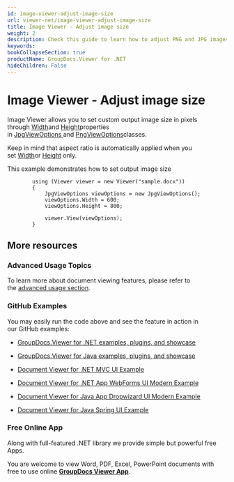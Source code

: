 ```yaml
---
id: image-viewer-adjust-image-size
url: viewer-net/image-viewer-adjust-image-size
title: Image Viewer - Adjust image size
weight: 2
description: Check this guide to learn how to adjust PNG and JPG images size when viewing documents with Image Viewer by GroupDocs for .NET.
keywords: 
bookCollapseSection: true
productName: GroupDocs.Viewer for .NET
hideChildren: False
---
```


# Image Viewer - Adjust image size

Image Viewer allows you to set custom output image size in pixels through [Width](https://apireference.groupdocs.com/net/viewer/groupdocs.viewer.options/jpgviewoptions/properties/width)and [Height](https://apireference.groupdocs.com/net/viewer/groupdocs.viewer.options/jpgviewoptions/properties/height)properties in [JpgViewOptions ](https://apireference.groupdocs.com/net/viewer/groupdocs.viewer.options/jpgviewoptions)and [PngViewOptions](https://apireference.groupdocs.com/net/viewer/groupdocs.viewer.options/pngviewoptions)classes.

Keep in mind that aspect ratio is automatically applied when you set [Width](https://apireference.groupdocs.com/net/viewer/groupdocs.viewer.options/jpgviewoptions/properties/width)or [Height](https://apireference.groupdocs.com/net/viewer/groupdocs.viewer.options/jpgviewoptions/properties/height) only.

This example demonstrates how to set output image size

            using (Viewer viewer = new Viewer("sample.docx"))
            {
               	JpgViewOptions viewOptions = new JpgViewOptions();
                viewOptions.Width = 600;
                viewOptions.Height = 800;
                
				viewer.View(viewOptions);
            }

## More resources

### Advanced Usage Topics

To learn more about document viewing features, please refer to the [advanced usage section](Advanced%2Busage.html).

### GitHub Examples

You may easily run the code above and see the feature in action in our GitHub examples:

*   [GroupDocs.Viewer for .NET examples, plugins, and showcase](https://github.com/groupdocs-viewer/GroupDocs.Viewer-for-.NET)
    
*   [GroupDocs.Viewer for Java examples, plugins, and showcase](https://github.com/groupdocs-viewer/GroupDocs.Viewer-for-Java)
    
*   [Document Viewer for .NET MVC UI Example](https://github.com/groupdocs-viewer/GroupDocs.Viewer-for-.NET-MVC) 
    
*   [Document Viewer for .NET App WebForms UI Modern Example](https://github.com/groupdocs-viewer/GroupDocs.Viewer-for-.NET-WebForms)
    
*   [Document Viewer for Java App Dropwizard UI Modern Example](https://github.com/groupdocs-viewer/GroupDocs.Viewer-for-Java-Dropwizard)
    
*   [Document Viewer for Java Spring UI Example](https://github.com/groupdocs-viewer/GroupDocs.Viewer-for-Java-Spring)
    

### Free Online App

Along with full-featured .NET library we provide simple but powerful free Apps.

You are welcome to view Word, PDF, Excel, PowerPoint documents with free to use online **[GroupDocs Viewer App](https://products.groupdocs.app/viewer)**.
